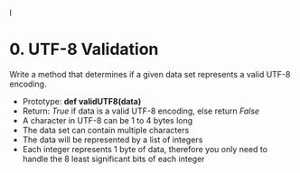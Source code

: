 I
# 0. UTF-8 Validation

Write a method that determines if a given data set represents a valid UTF-8 encoding.

- Prototype: **def validUTF8(data)**
- Return: *True* if data is a valid UTF-8 encoding, else return *False*
- A character in UTF-8 can be 1 to 4 bytes long
- The data set can contain multiple characters
- The data will be represented by a list of integers
- Each integer represents 1 byte of data, therefore you only need to handle the 8 least significant bits of each integer
